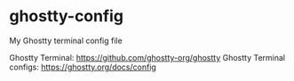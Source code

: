 # ghostty-config
My Ghostty terminal config file

Ghostty Terminal: https://github.com/ghostty-org/ghostty
Ghostty Terminal configs: https://ghostty.org/docs/config
